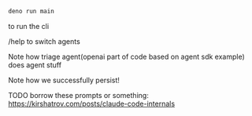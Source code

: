 ```bash
deno run main
```

to run the cli

/help to switch agents


Note how triage agent(openai part of code based on agent sdk example) does agent stuff


Note how we successfully persist!

TODO borrow these prompts or something:
https://kirshatrov.com/posts/claude-code-internals
